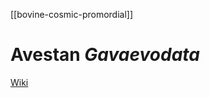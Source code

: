 [[bovine-cosmic-promordial]]

# Avestan *Gavaevodata*

[Wiki](https://en.wikipedia.org/wiki/Gavaevodata)